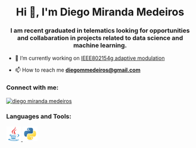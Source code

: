 <h1 align="center">Hi 👋, I'm Diego Miranda Medeiros</h1>
<h3 align="center">I am recent graduated in telematics looking for opportunities and collabaration in projects related to data science and machine learning.</h3>

- 🔭 I’m currently working on [IEEE802154g adaptive modulation](https://github.com/DiegomMedeiros/IEEE802154g-adaptive-modulation)

- 📫 How to reach me **diegommedeiros@gmail.com**

<h3 align="left">Connect with me:</h3>
<p align="left">
<a href="https://www.linkedin.com/in/diego-miranda-medeiros-8304b4153/" target="blank"><img align="center" src="https://raw.githubusercontent.com/rahuldkjain/github-profile-readme-generator/neutral-icons/src/images/icons/Social/linked-in-alt.svg" alt="diego miranda medeiros" height="30" width="40" /></a>

</p>

<h3 align="left">Languages and Tools:</h3>
<p align="left"> <a href="https://www.java.com" target="_blank"> <img src="https://raw.githubusercontent.com/devicons/devicon/master/icons/java/java-original.svg" alt="java" width="40" height="40"/> </a> <a href="https://www.python.org" target="_blank"> <img src="https://raw.githubusercontent.com/devicons/devicon/master/icons/python/python-original.svg" alt="python" width="40" height="40"/> </a> </p>
